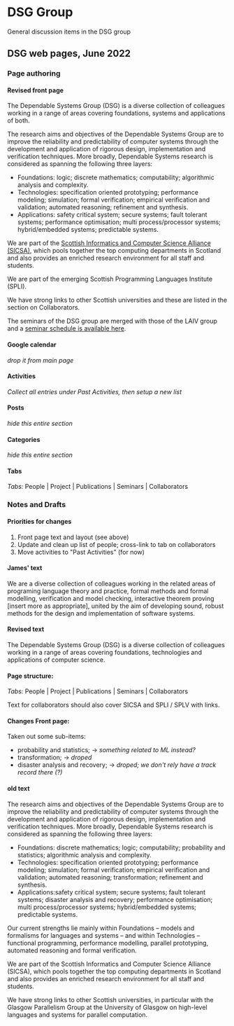 
# DSG Group

General discussion items in the DSG group

## DSG web pages, June 2022

### Page authoring

#### Revised front page

The Dependable Systems Group (DSG) is a diverse collection of
colleagues working in a range of areas covering foundations, 
systems and applications of both.

The research aims and objectives of the Dependable Systems Group are
to improve the reliability and predictability of computer systems
through the development and application of rigorous design,
implementation and verification techniques. More broadly, Dependable
Systems research is considered as spanning the following three layers:

- Foundations: logic; discrete mathematics; computability; algorithmic analysis and complexity.  
- Technologies: specification oriented prototyping; performance modeling; simulation;
   formal verification; empirical verification and validation; automated reasoning; refinement and synthesis.  
- Applications: safety critical system; secure systems; fault tolerant systems;
   performance optimisation; multi process/processor systems; hybrid/embedded systems; predictable systems.  

We are part of the [Scottish Informatics and Computer Science Alliance
(SICSA)](https://www.sicsa.ac.uk/), which pools together the top computing departments in
Scotland and also provides an enriched research environment for all
staff and students.

We are part of the emerging Scottish Programming Languages Institute (SPLI).

We have strong links to other Scottish universities and these are
listed in the section on Collaborators.

The seminars of the DSG group are merged with those of the LAIV group and a [seminar schedule is available here](https://laiv.uk/laiv-seminars/).

#### Google calendar

_drop it from main page_

#### Activities

_Collect all entries under Past Activities, then setup a new list_

#### Posts

_hide this entire section_

#### Categories

_hide this entire section_

#### Tabs

_Tabs:_ People | Project | Publications | Seminars | Collaborators 


### Notes and Drafts

#### Priorities for changes

1. Front page text and layout (see above)
2. Update and clean up list of people; cross-link to tab on collaborators
3. Move activities to "Past Activities" (for now)


#### James' text

We are a diverse collection of colleagues working in the related areas
of programing language theory and practice, formal methods and formal
modelling, verification and model checking, interactive theorem
proving [insert more as appropriate], united by the aim of developing
sound, robust methods for the design and implementation of software
systems.

#### Revised text

The Dependable Systems Group (DSG) is a diverse collection of
colleagues working in a range of areas covering foundations,
technologies and applications of computer science.


#### Page structure:

_Tabs:_ People | Project | Publications | Seminars | Collaborators 

Text for collaborators should also cover SICSA and SPLI / SPLV with links.

#### Changes Front page:

Taken out some sub-items:
- probability and statistics;  -> _something related to ML instead?_
- transformation; -> _droped_
- disaster analysis and recovery; -> _droped; we don't rely have a track record there (?)_

#### old text

The research aims and objectives of the Dependable Systems Group are
to improve the reliability and predictability of computer systems
through the development and application of rigorous design,
implementation and verification techniques. More broadly, Dependable
Systems research is considered as spanning the following three layers:

- Foundations: discrete mathematics; logic; computability; probability
   and statistics; algorithmic analysis and complexity.  
- Technologies: specification oriented prototyping; performance modeling; simulation;
   formal verification; empirical verification and validation; automated
   reasoning; transformation; refinement and synthesis.  
- Applications:safety critical system; secure systems; fault tolerant systems;
   disaster analysis and recovery; performance optimisation; multi
   process/processor systems; hybrid/embedded systems; predictable
   systems.  

Our current strengths lie mainly within Foundations – models
and formalisms for languages and systems – and within Technologies –
functional programming, performance modelling, parallel prototyping,
automated reasoning and formal verification.

We are part of the Scottish Informatics and Computer Science Alliance
(SICSA), which pools together the top computing departments in
Scotland and also provides an enriched research environment for all
staff and students.

We have strong links to other Scottish universities, in particular
with the Glasgow Parallelism Group at the University of Glasgow on
high-level languages and systems for parallel computation.
